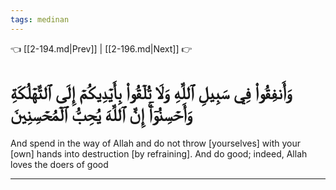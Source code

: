 ```yaml
---
tags: medinan
---
```


👈 [[2-194.md|Prev]] | [[2-196.md|Next]] 👉

# وَأَنفِقُواْ فِي سَبِيلِ ٱللَّهِ وَلَا تُلۡقُواْ بِأَيۡدِيكُمۡ إِلَى ٱلتَّهۡلُكَةِ وَأَحۡسِنُوٓاْۚ إِنَّ ٱللَّهَ يُحِبُّ ٱلۡمُحۡسِنِينَ

And spend in the way of Allah and do not throw [yourselves] with your [own] hands into destruction [by refraining]. And do good; indeed, Allah loves the doers of good

---

